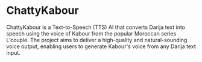 # ChattyKabour

ChattyKabour is a Text-to-Speech (TTS) AI that converts Darija text into speech using the voice of Kabour from the popular Moroccan series L'couple. The project aims to deliver a high-quality and natural-sounding voice output, enabling users to generate Kabour's voice from any Darija text input.